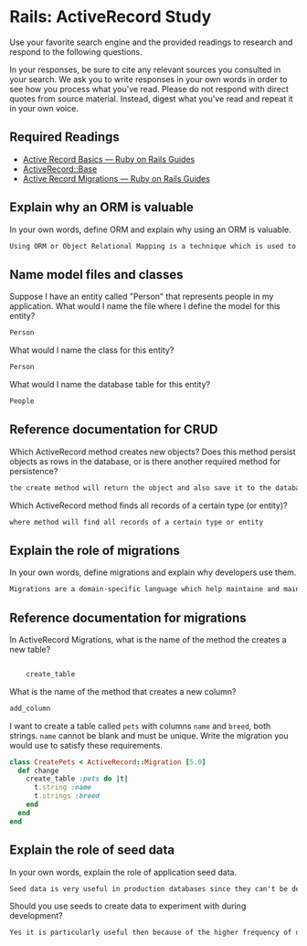# Rails: ActiveRecord Study

Use your favorite search engine and the provided readings to research and
respond to the following questions.

In your responses, be sure to cite any relevant sources you consulted in your
search. We ask you to write responses in your own words in order to see how you
process what you've read. Please do not respond with direct quotes from source
material. Instead, digest what you've read and repeat it in your own voice.

## Required Readings

-   [Active Record Basics — Ruby on Rails Guides](http://guides.rubyonrails.org/active_record_basics.html)
-   [ActiveRecord::Base](http://api.rubyonrails.org/classes/ActiveRecord/Base.html)
-   [Active Record Migrations — Ruby on Rails Guides](http://guides.rubyonrails.org/active_record_migrations.html)

## Explain why an ORM is valuable

In your own words, define ORM and explain why using an ORM is valuable.

```md
Using ORM or Object Relational Mapping is a technique which is used to connect the objects(Models) of an appilication to databases using a program like mySQL. It is valuebale because it gives us several mechanisms whcih are very important both using spa/mvc and using sql and databases. These include representing models and their perspective data, and the relationships between them. Representing inheritance hierarchies through the related modesl is also crucial, similar to the inheritance we have been learning. It also allows for applying operations on the database in an object related manner. Some of these actions require validation which ORM can perform before getting passed on to the databse.
```

## Name model files and classes

Suppose I have an entity called "Person" that represents people in my
application. What would I name the file where I define the model for this
entity?

```md
Person
```

What would I name the class for this entity?

```md
Person
```

What would I name the database table for this entity?

```md
People
```

## Reference documentation for CRUD

Which ActiveRecord method creates new objects? Does this method persist objects
as rows in the database, or is there another required method for persistence?

```md
the create method will return the object and also save it to the database.
```

Which ActiveRecord method finds all records of a certain type (or entity)?

```md
where method will find all records of a certain type or entity
```

## Explain the role of migrations

In your own words, define migrations and explain why developers use them.

```md
Migrations are a domain-specific language which help maintaine and maintain database schema.
```

## Reference documentation for migrations

In ActiveRecord Migrations, what is the name of the method the creates a new
table?

```md

    create_table
```

What is the name of the method that creates a new column?

```md
add_column
```

I want to create a table called `pets` with columns `name` and `breed`, both
strings. `name` cannot be blank and must be unique. Write the migration you
would use to satisfy these requirements.

```ruby
class CreatePets < ActiveRecord::Migration [5.0]
  def change
    create_table :pets do |t|
      t.string :name
      t.strings :breed
    end
  end
end
```

## Explain the role of seed data

In your own words, explain the role of application seed data.

```md
Seed data is very useful in production databases since they can't be destroyed and recreated. It is used to modify the schema by issuing commands
```

Should you use seeds to create data to experiment with during development?

```md
Yes it is particularly useful then because of the higher frequency of database loads and reloads. This allows for a much smoother process of testing during development
```
